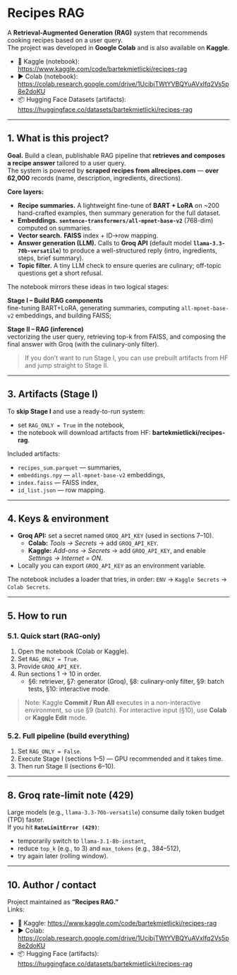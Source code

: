 # Recipes RAG

A **Retrieval-Augmented Generation (RAG)** system that recommends cooking recipes based on a user query.  
The project was developed in **Google Colab** and is also available on **Kaggle**.

- 🧪 Kaggle (notebook): https://www.kaggle.com/code/bartekmietlicki/recipes-rag  
- ▶️ Colab (notebook): https://colab.research.google.com/drive/1UcibjTWtYVBQYuAVxIfq2Vs5p8e2doKU  
- 📦 Hugging Face Datasets (artifacts): https://huggingface.co/datasets/bartekmietlicki/recipes-rag

---

## 1. What is this project?

**Goal.** Build a clean, publishable RAG pipeline that **retrieves and composes a recipe answer** tailored to a user query.  
The system is powered by **scraped recipes from allrecipes.com** — **over 62,000** records (name, description, ingredients, directions).

**Core layers:**
- **Recipe summaries.** A lightweight fine-tune of **BART + LoRA** on ~200 hand-crafted examples, then summary generation for the full dataset.
- **Embeddings.** **`sentence-transformers/all-mpnet-base-v2`** (768-dim) computed on summaries.
- **Vector search.** **FAISS** index + ID→row mapping.
- **Answer generation (LLM).** Calls to **Groq API** (default model **`llama-3.3-70b-versatile`**) to produce a well-structured reply (intro, ingredients, steps, brief summary).
- **Topic filter.** A tiny LLM check to ensure queries are culinary; off-topic questions get a short refusal.

The notebook mirrors these ideas in two logical stages:

**Stage I – Build RAG components**  
fine-tuning BART+LoRA, generating summaries, computing `all-mpnet-base-v2` embeddings, and building FAISS;

**Stage II – RAG (inference)**  
vectorizing the user query, retrieving top-k from FAISS, and composing the final answer with Groq (with the culinary-only filter).

> If you don’t want to run Stage I, you can use prebuilt artifacts from HF and jump straight to Stage II.

---

## 3. Artifacts (Stage I)

To **skip Stage I** and use a ready-to-run system:

- set `RAG_ONLY = True` in the notebook,  
- the notebook will download artifacts from HF: **bartekmietlicki/recipes-rag**.

Included artifacts:
- `recipes_sum.parquet` — summaries,  
- `embeddings.npy` — `all-mpnet-base-v2` embeddings,  
- `index.faiss` — FAISS index,  
- `id_list.json` — row mapping.

---

## 4. Keys & environment

- **Groq API:** set a secret named `GROQ_API_KEY` (used in sections 7–10).
  - **Colab:** *Tools → Secrets* → add `GROQ_API_KEY`.
  - **Kaggle:** *Add-ons → Secrets* → add `GROQ_API_KEY`, and enable *Settings → Internet = ON*.
- Locally you can export `GROQ_API_KEY` as an environment variable.

The notebook includes a loader that tries, in order: `ENV` → `Kaggle Secrets` → `Colab Secrets`.

---

## 5. How to run

### 5.1. Quick start (RAG-only)
1. Open the notebook (Colab or Kaggle).  
2. Set `RAG_ONLY = True`.  
3. Provide `GROQ_API_KEY`.  
4. Run sections 1 → 10 in order.  
   - §6: retriever, §7: generator (Groq), §8: culinary-only filter, §9: batch tests, §10: interactive mode.

> Note: Kaggle **Commit / Run All** executes in a non-interactive environment, so use §9 (batch). For interactive input (§10), use **Colab** or **Kaggle Edit** mode.

### 5.2. Full pipeline (build everything)
1. Set `RAG_ONLY = False`.  
2. Execute Stage I (sections 1–5) — GPU recommended and it takes time.  
3. Then run Stage II (sections 6–10).

---

## 8. Groq rate-limit note (429)

Large models (e.g., `llama-3.3-70b-versatile`) consume daily token budget (TPD) faster.  
If you hit **`RateLimitError (429)`**:
- temporarily switch to `llama-3.1-8b-instant`,
- reduce `top_k` (e.g., to 3) and `max_tokens` (e.g., 384–512),
- try again later (rolling window).

---

## 10. Author / contact

Project maintained as **“Recipes RAG.”**  
Links:
- 🧪 Kaggle: https://www.kaggle.com/code/bartekmietlicki/recipes-rag  
- ▶️ Colab: https://colab.research.google.com/drive/1UcibjTWtYVBQYuAVxIfq2Vs5p8e2doKU  
- 📦 Hugging Face (artifacts): https://huggingface.co/datasets/bartekmietlicki/recipes-rag
